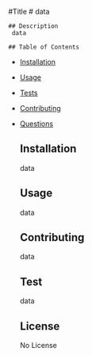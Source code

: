 #Title 
    # data

    ## Description 
     data

    ## Table of Contents
* [Installation](#installation)
* [Usage](#usage)
* [Tests](#tests)
* [Contributing](#contributing)
* [Questions](#questions)

    ## Installation 
    data
    
    ## Usage 
    data
    
    ## Contributing 
    data

    ## Test 
    data
    
    ## License 
    No License
    